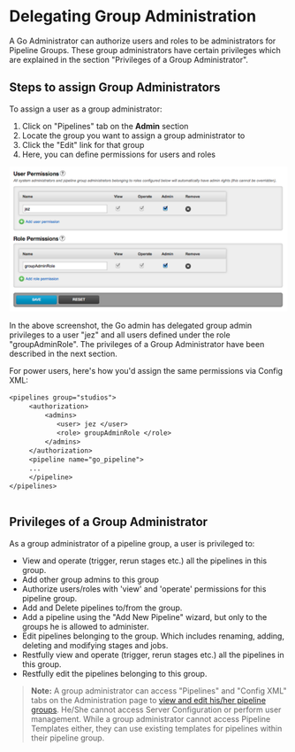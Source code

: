 # Delegating Group Administration

A Go Administrator can authorize users and roles to be administrators for Pipeline Groups. These group administrators have certain privileges which are explained in the section "Privileges of a Group Administrator".

## Steps to assign Group Administrators

To assign a user as a group administrator:

1.  Click on "Pipelines" tab on the **Admin** section
2.  Locate the group you want to assign a group administrator to
3.  Click the "Edit" link for that group
4.  Here, you can define permissions for users and roles

![](../resources/images/group_admin_permissions.png)

In the above screenshot, the Go admin has delegated group admin privileges to a user "jez" and all users defined under the role "groupAdminRole". The privileges of a Group Administrator have been described in the next section.

For power users, here's how you'd assign the same permissions via Config XML:

``` {.code}
<pipelines group="studios">  
     <authorization> 
         <admins> 
            <user> jez </user> 
            <role> groupAdminRole </role> 
         </admins>
     </authorization>
     <pipeline name="go_pipeline">  
     ...
     </pipeline>
</pipelines>
        
```

## Privileges of a Group Administrator

As a group administrator of a pipeline group, a user is privileged to:

-   View and operate (trigger, rerun stages etc.) all the pipelines in this group.
-   Add other group admins to this group
-   Authorize users/roles with 'view' and 'operate' permissions for this pipeline group.
-   Add and Delete pipelines to/from the group.
-   Add a pipeline using the "Add New Pipeline" wizard, but only to the groups he is allowed to administer.
-   Edit pipelines belonging to the group. Which includes renaming, adding, deleting and modifying stages and jobs.
-   Restfully view and operate (trigger, rerun stages etc.) all the pipelines in this group.
-   Restfully edit the pipelines belonging to this group.

> **Note:** A group administrator can access "Pipelines" and "Config XML" tabs on the Administration page to [view and edit his/her pipeline groups](pipeline_group_admin_config.md). He/She cannot access Server Configuration or perform user management. While a group administrator cannot access Pipeline Templates either, they can use existing templates for pipelines within their pipeline group.